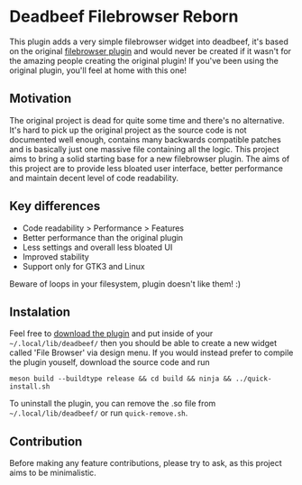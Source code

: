 # Deadbeef Filebrowser Reborn

This plugin adds a very simple filebrowser widget into deadbeef, it's based on the original [filebrowser plugin](https://gitlab.com/zykure/deadbeef-fb) and would never be created if it wasn't for the amazing people creating the original plugin! If you've been using the original plugin, you'll feel at home with this one!

## Motivation

The original project is dead for quite some time and there's no alternative. It's hard to pick up the original project as the source code is not documented well enough, contains many backwards compatible patches and is basically just one massive file containing all the logic. This project aims to bring a solid starting base for a new filebrowser plugin. The aims of this project are to provide less bloated user interface, better performance and maintain decent level of code readability.

## Key differences

- Code readability > Performance > Features
- Better performance than the original plugin
- Less settings and overall less bloated UI
- Improved stability
- Support only for GTK3 and Linux

Beware of loops in your filesystem, plugin doesn't like them! :)

## Instalation

Feel free to [download the plugin](https://github.com/duzda/deadbeef-filebrowser-reborn/releases) and put inside of your 
``` ~/.local/lib/deadbeef/ ```
then you should be able to create a new widget called 'File Browser' via design menu. If you would instead prefer to compile the plugin youself, download the source code and run

``` meson build --buildtype release && cd build && ninja && ../quick-install.sh ```

To uninstall the plugin, you can remove the .so file from ``` ~/.local/lib/deadbeef/ ``` or run ``` quick-remove.sh ```.

## Contribution

Before making any feature contributions, please try to ask, as this project aims to be minimalistic.